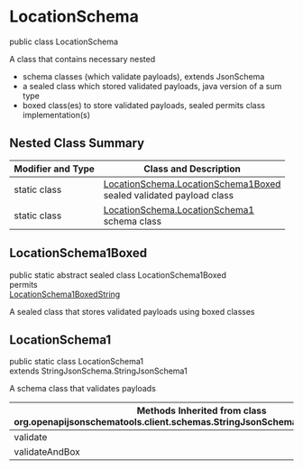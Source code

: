 # LocationSchema
public class LocationSchema

A class that contains necessary nested
- schema classes (which validate payloads), extends JsonSchema
- a sealed class which stored validated payloads, java version of a sum type
- boxed class(es) to store validated payloads, sealed permits class implementation(s)

## Nested Class Summary
| Modifier and Type | Class and Description |
| ----------------- | ---------------------- |
| static class | [LocationSchema.LocationSchema1Boxed](#locationschema1boxed)<br> sealed validated payload class |
| static class | [LocationSchema.LocationSchema1](#locationschema1)<br> schema class |

## LocationSchema1Boxed
public static abstract sealed class LocationSchema1Boxed<br>
permits<br>
[LocationSchema1BoxedString](#locationschema1boxedstring)

A sealed class that stores validated payloads using boxed classes

## LocationSchema1
public static class LocationSchema1<br>
extends StringJsonSchema.StringJsonSchema1

A schema class that validates payloads

| Methods Inherited from class org.openapijsonschematools.client.schemas.StringJsonSchema.StringJsonSchema1 |
| ------------------------------------------------------------------ |
| validate                                                           |
| validateAndBox                                                     |
